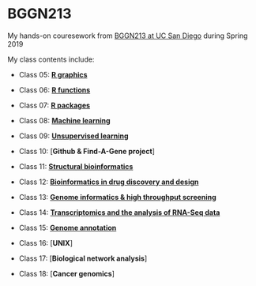 # BGGN213

My hands-on couresework from [BGGN213 at UC San Diego](https://bioboot.github.io/bggn213_S19/) during Spring 2019


My class contents include:
- Class 05: [**R graphics**](https://github.com/aliyutao/BGGN213/blob/master/Class5/BGGN213_Class5.md)

- Class 06: [**R functions**](https://github.com/aliyutao/BGGN213/blob/master/Class6/BGGN213_Class6.md#190419-class6-r-functions)

- Class 07: [**R packages**](https://github.com/aliyutao/BGGN213/blob/master/Class7/BGGN213_Class7.md)

- Class 08: [**Machine learning**](https://github.com/aliyutao/BGGN213/blob/master/Class8/BGGN213_Class8.md)

- Class 09: [**Unsupervised learning**](https://github.com/aliyutao/BGGN213/blob/master/Class9/BGGN213_Class9.md)

- Class 10: [**Github & Find-A-Gene project**]

- Class 11: [**Structural bioinformatics**](https://github.com/aliyutao/BGGN213/blob/master/Class11/BGGN213_Class11.md)

- Class 12: [**Bioinformatics in drug discovery and design**](https://github.com/aliyutao/BGGN213/blob/master/Class12/BGGN213_Class12.md)

- Class 13: [**Genome informatics & high throughput screening**](https://github.com/aliyutao/BGGN213/blob/master/Class13/BGGN213_Class13.md)

- Class 14: [**Transcriptomics and the analysis of RNA-Seq data**](https://github.com/aliyutao/BGGN213/blob/master/Class14/BGGN213_Class14.md)

- Class 15: [**Genome annotation**](https://github.com/aliyutao/BGGN213/blob/master/Class15/BGGN213_Class15.md#bggn213_class15)

- Class 16: [**UNIX**]

- Class 17: [**Biological network analysis**]

- Class 18: [**Cancer genomics**]
